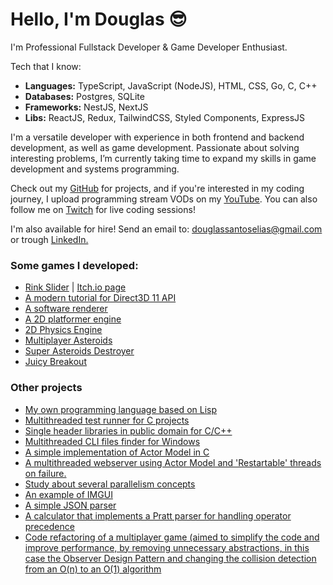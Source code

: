 # Hello, I'm Douglas 😎

I'm Professional Fullstack Developer & Game Developer Enthusiast.

Tech that I know:

- **Languages:** TypeScript, JavaScript (NodeJS), HTML, CSS, Go, C, C++
- **Databases:** Postgres, SQLite
- **Frameworks:** NestJS, NextJS
- **Libs:** ReactJS, Redux, TailwindCSS, Styled Components, ExpressJS

I'm a versatile developer with experience in both frontend and backend development, as well as game development.
Passionate about solving interesting problems, I’m currently taking time to expand my skills in game development and systems programming.
  
<p>
	Check out my <a href="https://github.com/douglasselias" target="_blank">GitHub</a> for projects, and if you're interested in my coding journey, I upload programming stream VODs on my
	<a href="https://www.youtube.com/@douglasselias" target="_blank">YouTube</a>. You can also follow me on <a href="https://twitch.tv/douglasselias" target="_blank">Twitch</a> for live coding sessions!
</p>

<p>I'm also available for hire! Send an email to: <a href="mailto:douglassantoselias@gmail.com">douglassantoselias@gmail.com</a>
    or trough <a href="https://www.linkedin.com/in/douglasselias/" target="_blank">LinkedIn.</a>
</p>

### Some games I developed:

- [Rink Slider](https://github.com/douglasselias/rink-slider) | [Itch.io page](https://douglasselias.itch.io/rink-slider)
- [A modern tutorial for Direct3D 11 API](https://github.com/douglasselias/modern-dx11-tutorial)
- [A software renderer](https://github.com/douglasselias/software-renderer)
- [A 2D platformer engine](https://github.com/douglasselias/2d-platformer-engine)
- [2D Physics Engine](https://github.com/douglasselias/2d-physics-engine)
- [Multiplayer Asteroids](https://github.com/douglasselias/multiplayer-asteroids)
- [Super Asteroids Destroyer](https://github.com/douglasselias/super-asteroids-destroyer)
- [Juicy Breakout](https://github.com/douglasselias/juicy-breakout)

### Other projects

- [My own programming language based on Lisp](https://github.com/douglasselias/zark)
- [Multithreaded test runner for C projects](https://github.com/douglasselias/test-runner)
- [Single header libraries in public domain for C/C++](https://github.com/douglasselias/dse)
- [Multithreaded CLI files finder for Windows](https://github.com/douglasselias/win-finder)
- [A simple implementation of Actor Model in C](https://github.com/douglasselias/actor-model-in-c)
- [A multithreaded webserver using Actor Model and 'Restartable' threads on failure.](https://github.com/douglasselias/actor-model-webserver)
- [Study about several parallelism concepts](https://github.com/douglasselias/parallelism-concepts)
- [An example of IMGUI](https://github.com/douglasselias/imgui)
- [A simple JSON parser](https://github.com/douglasselias/json-parser)
- [A calculator that implements a Pratt parser for handling operator precedence](https://github.com/douglasselias/calculator)
- [Code refactoring of a multiplayer game (aimed to simplify the code and improve performance, by removing unnecessary abstractions, in this case the Observer Design Pattern and changing the collision detection from an O(n) to an O(1) algorithm](https://github.com/douglasselias/meu-primeiro-jogo-multiplayer/commit/d7ae9131f35cfa20c18a382ec51b0912fb29933c)
